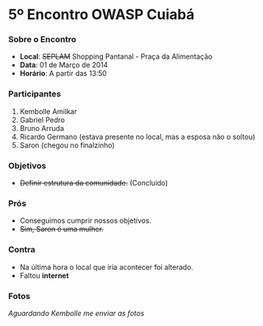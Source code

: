 # 5º Encontro OWASP Cuiabá
### Sobre o Encontro
* __Local__: ~~SEPLAM~~ Shopping Pantanal - Praça da Alimentação
* __Data__: 01 de Março de 2014
* __Horário__: A partir das 13:50

### Participantes
1. Kembolle Amilkar
2. Gabriel Pedro
3. Bruno Arruda
4. Ricardo Germano (estava presente no local, mas a esposa não o soltou)
5. Saron (chegou no finalzinho)

### Objetivos
* ~~Definir estrutura da comunidade.~~ (Concluido)

### Prós
* Conseguimos cumprir nossos objetivos.
* ~~Sim, Saron é uma mulher.~~

### Contra
* Na última hora o local que iria acontecer foi alterado.
* Faltou __internet__

### Fotos
_Aguardando Kembolle me enviar as fotos_
